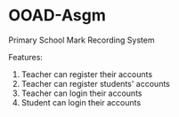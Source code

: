 # OOAD-Asgm
 Primary School Mark Recording System

 Features:
 1. Teacher can register their accounts
 2. Teacher can register students' accounts
 3. Teacher can login their accounts
 4. Student can login their accounts
